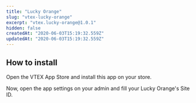 ```yaml
---
title: "Lucky Orange"
slug: "vtex-lucky-orange"
excerpt: "vtex.lucky-orange@1.0.1"
hidden: false
createdAt: "2020-06-03T15:19:32.559Z"
updatedAt: "2020-06-03T15:19:32.559Z"
---
```


## How to install

Open the VTEX App Store and install this app on your store.

Now, open the app settings on your admin and fill your Lucky Orange's Site ID.
